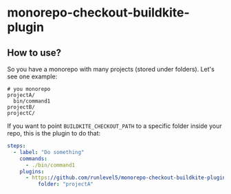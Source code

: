 # monorepo-checkout-buildkite-plugin

## How to use?

So you have a monorepo with many projects (stored under folders). Let's see one example:

```
# you monorepo
projectA/
  bin/command1
projectB/
projectC/
```

If you want to point `BUILDKITE_CHECKOUT_PATH` to a specific folder inside your repo, this
is the plugin to do that:

```yaml
steps:
  - label: "Do something"
    commands:
      - ./bin/command1
    plugins:
      - https://github.com/runlevel5/monorepo-checkout-buildkite-plugin.git:
          folder: "projectA"
```

